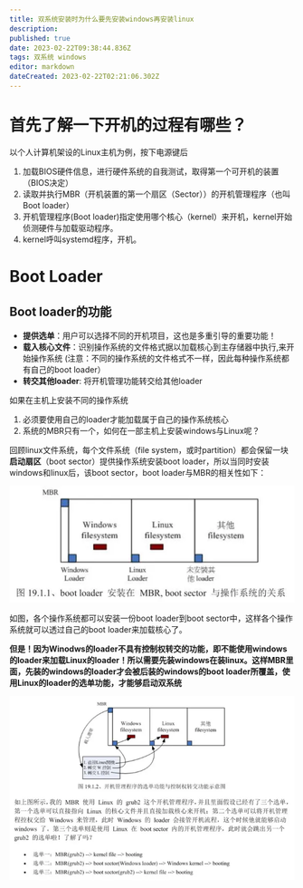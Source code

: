 ```yaml
---
title: 双系统安装时为什么要先安装windows再安装linux
description: 
published: true
date: 2023-02-22T09:38:44.836Z
tags: 双系统 windows
editor: markdown
dateCreated: 2023-02-22T02:21:06.302Z
---
```


# 首先了解一下开机的过程有哪些？
以个人计算机架设的Linux主机为例，按下电源键后

1. 加载BIOS硬件信息，进行硬件系统的自我测试，取得第一个可开机的装置（BIOS决定）
2. 读取并执行MBR（开机装置的第一个扇区（Sector））的开机管理程序（也叫Boot loader）
3. 开机管理程序(Boot loader)指定使用哪个核心（kernel）来开机，kernel开始侦测硬件与加载驱动程序。
4. kernel呼叫systemd程序，开机。

# Boot Loader
## Boot loader的功能

- **提供选单**：用户可以选择不同的开机项目，这也是多重引导的重要功能！
- **载入核心文件**：识别操作系统的文件格式据以加载核心到主存储器中执行,来开始操作系统 (注意：不同的操作系统的文件格式不一样，因此每种操作系统都有自己的boot loader）
- **转交其他loader**: 将开机管理功能转交给其他loader

如果在主机上安装不同的操作系统

1. 必须要使用自己的loader才能加载属于自己的操作系统核心
2. 系统的MBR只有一个，如何在一部主机上安装windows与Linux呢？

回顾linux文件系统，每个文件系统（file system，或时partition）都会保留一块**启动扇区**（boot sector）提供操作系统安装boot loader，所以当同时安装windows和linux后，该boot sector，boot loader与MBR的相关性如下：

![2023-2-22_14622.png](/2023-2-22_14622.png)

如图，各个操作系统都可以安装一份boot loader到boot sector中，这样各个操作系统就可以透过自己的boot loader来加载核心了。

**但是！因为Winodws的loader不具有控制权转交的功能，即不能使用windows的loader来加载Linux的loader！所以需要先装windows在装linux。这样MBR里面，先装的windows的loader才会被后装的windows的boot loader所覆盖，使用Linux的loader的选单功能，才能够启动双系统**

![2023-2-22_17558.png](/2023-2-22_17558.png)

